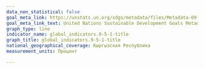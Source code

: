 ```yaml
---
data_non_statistical: false
goal_meta_link: https://unstats.un.org/sdgs/metadata/files/Metadata-09-05-01.pdf
goal_meta_link_text: United Nations Sustainable Development Goals Metadata (PDF 382 KB)
graph_type: line
indicator_name: global_indicators.9-5-1-title
graph_title: global_indicators.9-5-1-title
national_geographical_coverage: Кыргызская Республика
measurement_units: Процент

---
```

